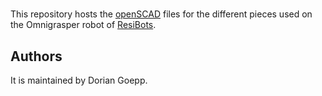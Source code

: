 #

This repository hosts the [openSCAD](http://www.openscad.org/) files for the different pieces used on the Omnigrasper robot of [ResiBots](http://resibots.eu).

## Authors
It is maintained by Dorian Goepp.